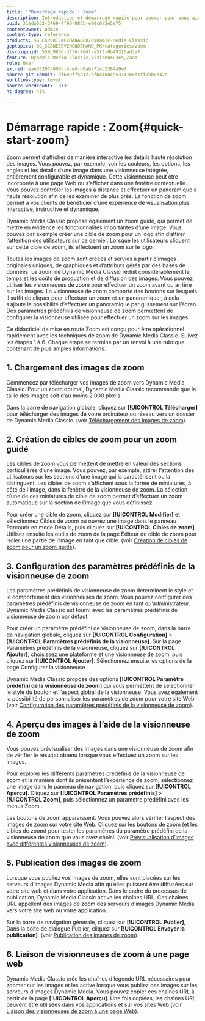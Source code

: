 ```yaml
---
title: '"Démarrage rapide : Zoom"'
description: Introduction et démarrage rapide pour zoomer pour vous aider à démarrer rapidement.
uuid: 31eda632-3469-4f90-885b-e90c6a2e5e75
contentOwner: admin
content-type: reference
products: SG_EXPERIENCEMANAGER/Dynamic-Media-Classic
geptopics: SG_SCENESEVENONDEMAND_PK/categories/zoom
discoiquuid: 559c986d-313d-46df-a5ff-0b49316ad3a7
feature: Dynamic Media Classic,Visionneuses,Zoom
role: User
exl-id: eae35207-000c-4ced-b9ab-714c2384a9e7
source-git-commit: df689ff5a127bfbc400ca5331168d1ff7bb0b42e
workflow-type: tm+mt
source-wordcount: '813'
ht-degree: 41%

---
```


# Démarrage rapide : Zoom{#quick-start-zoom}

Zoom permet d’afficher de manière interactive les détails haute résolution des images. Vous pouvez, par exemple, voir les couleurs, les options, les angles et les détails d’une image dans une visionneuse intégrée, entièrement configurable et dynamique. Cette visionneuse peut être incorporée à une page Web ou s’afficher dans une fenêtre contextuelle. Vous pouvez contrôler les images à distance et effectuer un panoramique à haute résolution afin de les examiner de plus près. La fonction de zoom permet à vos clients de bénéficier d’une expérience de visualisation plus interactive, instructive et dynamique. 

Dynamic Media Classic propose également un zoom guidé, qui permet de mettre en évidence les fonctionnalités importantes d’une image. Vous pouvez par exemple créer une cible de zoom pour un logo afin d’attirer l’attention des utilisateurs sur ce dernier. Lorsque les utilisateurs cliquent sur cette cible de zoom, ils effectuent un zoom sur le logo.

Toutes les images de zoom sont créées et servies à partir d’images originales uniques, de graphiques et d’attributs gérés par des bases de données. Le zoom de Dynamic Media Classic réduit considérablement le temps et les coûts de production et de diffusion des images. Vous pouvez utiliser les visionneuses de zoom pour effectuer un zoom avant ou arrière sur les images. La visionneuse de zoom comporte des boutons sur lesquels il suffit de cliquer pour effectuer un zoom et un panoramique ; à cela s’ajoute la possibilité d’effectuer un panoramique par glissement sur l’écran. Des paramètres prédéfinis de visionneuse de zoom permettent de configurer la visionneuse utilisée pour effectuer un zoom sur les images.

Ce didacticiel de mise en route Zoom est conçu pour être opérationnel rapidement avec les techniques de zoom de Dynamic Media Classic. Suivez les étapes 1 à 6. Chaque étape se termine par un renvoi à une rubrique contenant de plus amples informations.

## 1. Chargement des images de zoom

Commencez par télécharger vos images de zoom vers Dynamic Media Classic. Pour un zoom optimal, Dynamic Media Classic recommande que la taille des images soit d’au moins 2 000 pixels.

Dans la barre de navigation globale, cliquez sur **[!UICONTROL Télécharger]** pour télécharger des images de votre ordinateur ou réseau vers un dossier de Dynamic Media Classic. (voir [Téléchargement des images de zoom](uploading-zoom-images.md#uploading_zoom_images)).

## 2. Création de cibles de zoom pour un zoom guidé

Les cibles de zoom vous permettent de mettre en valeur des sections particulières d’une image. Vous pouvez, par exemple, attirer l’attention des utilisateurs sur les sections d’une image qui la caractérisent ou la distinguent. Les cibles de zoom s’affichent sous la forme de miniatures, à côté de l’image, dans la fenêtre de la visionneuse de zoom. La sélection d’une de ces miniatures de cible de zoom permet d’effectuer un zoom automatique sur la section de l’image que vous définissez.

Pour créer une cible de zoom, cliquez sur **[!UICONTROL Modifier]** et sélectionnez Cibles de zoom ou ouvrez une image dans le panneau Parcourir en mode Détails, puis cliquez sur **[!UICONTROL Cibles de zoom]**. Utilisez ensuite les outils de zoom de la page Éditeur de cible de zoom pour isoler une partie de l’image en tant que cible. (voir [Création de cibles de zoom pour un zoom guidé](creating-zoom-targets-guided-zoom.md#creating_zoom_targets_for_guided_zoom)).

## 3. Configuration des paramètres prédéfinis de la visionneuse de zoom

Les paramètres prédéfinis de visionneuse de zoom déterminent le style et le comportement des visionneuses de zoom. Vous pouvez configurer des paramètres prédéfinis de visionneuse de zoom en tant qu’administrateur. Dynamic Media Classic est fourni avec les paramètres prédéfinis de visionneuse de zoom par défaut.

Pour créer un paramètre prédéfini de visionneuse de zoom, dans la barre de navigation globale, cliquez sur **[!UICONTROL Configuration]** > **[!UICONTROL Paramètres prédéfinis de la visionneuse]**. Sur la page Paramètres prédéfinis de la visionneuse, cliquez sur **[!UICONTROL Ajouter]**, choisissez une plateforme et une visionneuse de zoom, puis cliquez sur **[!UICONTROL Ajouter]**. Sélectionnez ensuite les options de la page Configurer la visionneuse .

Dynamic Media Classic propose des options **[!UICONTROL Paramètre prédéfini de la visionneuse de zoom]** qui vous permettent de sélectionner le style du bouton et l’aspect global de la visionneuse. Vous avez également la possibilité de personnaliser les paramètres de zoom pour votre site Web (voir [Configuration des paramètres prédéfinis de la visionneuse de zoom](setting-zoom-viewer-presets.md#setting_up_zoom_viewer_presets)).

## 4. Aperçu des images à l’aide de la visionneuse de zoom

Vous pouvez prévisualiser des images dans une visionneuse de zoom afin de vérifier le résultat obtenu lorsque vous effectuez un zoom sur les images.

Pour explorer les différents paramètres prédéfinis de la visionneuse de zoom et la manière dont ils présentent l’expérience de zoom, sélectionnez une image dans le panneau de navigation, puis cliquez sur **[!UICONTROL Aperçu]**. Cliquez sur **[!UICONTROL Paramètres prédéfinis]** > **[!UICONTROL Zoom]**, puis sélectionnez un paramètre prédéfini avec les menus Zoom .

Les boutons de zoom apparaissent. Vous pouvez alors vérifier l’aspect des images de zoom sur votre site Web. Cliquez sur les boutons de zoom (et les cibles de zoom) pour tester les paramètres du paramètre prédéfini de la visionneuse de zoom que vous avez choisi. (voir [Prévisualisation d’images avec différentes visionneuses de zoom](previewing-image-assets-different-zoom.md#previewing_image_assets_with_different_zoom_viewers)).

## 5. Publication des images de zoom

Lorsque vous publiez vos images de zoom, elles sont placées sur les serveurs d’images Dynamic Media afin qu’elles puissent être diffusées sur votre site web et dans votre application. Dans le cadre du processus de publication, Dynamic Media Classic active les chaînes URL. Ces chaînes URL appellent des images de zoom des serveurs d’images Dynamic Media vers votre site web ou votre application.

Sur la barre de navigation générale, cliquez sur **[!UICONTROL Publier]**, Dans la boîte de dialogue Publier, cliquez sur **[!UICONTROL Envoyer la publication]**. (voir [Publication des images de zoom](publishing-zoom-images.md#publishing_zoom_images)).

## 6. Liaison de visionneuses de zoom à une page web

Dynamic Media Classic crée les chaînes d’légende URL nécessaires pour zoomer sur les images et les active lorsque vous publiez des images sur les serveurs d’images Dynamic Media. Vous pouvez copier ces chaînes URL à partir de la page **[!UICONTROL Aperçu]**. Une fois copiées, les chaînes URL peuvent être utilisées dans vos applications et sur vos sites Web (voir [Liaison des visionneuses de zoom à une page Web](linking-zoom-viewers-web-pages.md#linking_zoom_viewers_to_your_web_pages)).
